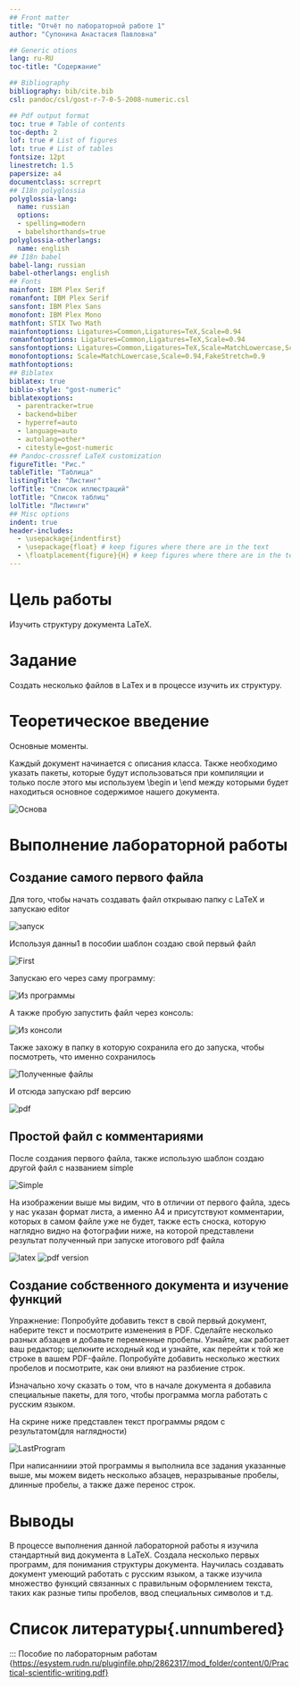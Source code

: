 ```yaml
---
## Front matter
title: "Отчёт по лабораторной работе 1"
author: "Супонина Анастасия Павловна"

## Generic otions
lang: ru-RU
toc-title: "Содержание"

## Bibliography
bibliography: bib/cite.bib
csl: pandoc/csl/gost-r-7-0-5-2008-numeric.csl

## Pdf output format
toc: true # Table of contents
toc-depth: 2
lof: true # List of figures
lot: true # List of tables
fontsize: 12pt
linestretch: 1.5
papersize: a4
documentclass: scrreprt
## I18n polyglossia
polyglossia-lang:
  name: russian
  options:
  - spelling=modern
  - babelshorthands=true
polyglossia-otherlangs:
  name: english
## I18n babel
babel-lang: russian
babel-otherlangs: english
## Fonts
mainfont: IBM Plex Serif
romanfont: IBM Plex Serif
sansfont: IBM Plex Sans
monofont: IBM Plex Mono
mathfont: STIX Two Math
mainfontoptions: Ligatures=Common,Ligatures=TeX,Scale=0.94
romanfontoptions: Ligatures=Common,Ligatures=TeX,Scale=0.94
sansfontoptions: Ligatures=Common,Ligatures=TeX,Scale=MatchLowercase,Scale=0.94
monofontoptions: Scale=MatchLowercase,Scale=0.94,FakeStretch=0.9
mathfontoptions:
## Biblatex
biblatex: true
biblio-style: "gost-numeric"
biblatexoptions:
  - parentracker=true
  - backend=biber
  - hyperref=auto
  - language=auto
  - autolang=other*
  - citestyle=gost-numeric
## Pandoc-crossref LaTeX customization
figureTitle: "Рис."
tableTitle: "Таблица"
listingTitle: "Листинг"
lofTitle: "Список иллюстраций"
lotTitle: "Список таблиц"
lolTitle: "Листинги"
## Misc options
indent: true
header-includes:
  - \usepackage{indentfirst}
  - \usepackage{float} # keep figures where there are in the text
  - \floatplacement{figure}{H} # keep figures where there are in the text
---
```


# Цель работы

Изучить структуру документа LaTeX.

# Задание

Создать несколько файлов в LaTex и в процессе изучить их структуру.

# Теоретическое введение

Основные моменты.

Каждый документ начинается с описания класса.
Также необходимо указать пакеты, которые будут использоваться при компиляции и только после этого мы используем \begin и \end между которыми будет находиться основное содержимое нашего документа.

![Основа](CSlab2photo/begin.JPG)

# Выполнение лабораторной работы

## Создание самого первого файла

Для того, чтобы начать создавать файл открываю папку с LaTeX и запускаю editor

![запуск](CSlab2photo/start.JPG)

Используя данны1 в пособии шаблон создаю свой первый файл

![First](CSlab2photo/firstfile.JPG)

Запускаю его через саму программу:

![Из программы](CSlab2photo/result1.JPG)

А также пробую запустить файл через консоль: 

![Из консоли](CSlab2photo/psfile.JPG)

Также захожу в папку в которую сохранила его до запуска, чтобы посмотреть, что именно сохранилось

![Полученные файлы](CSlab2photo/filesave.JPG)

И отсюда запускаю pdf версию

![pdf](CSlab2photo/result2pdf.JPG)

## Простой файл с комментариями

После создания первого файла, также использую шаблон создаю другой файл с названием simple

![Simple](CSlab2photo/simple.JPG)

На изображении выше мы видим, что в отличии от первого файла, здесь у нас указан формат листа, а именно А4 и присутствуют комментарии, которых в самом файле уже не будет, также есть сноска, которую наглядно видно на фотографии ниже, на которой представлени результат полученный при запуске итогового pdf файла

![latex](CSlab2photo/result2.JPG)
![pdf version](CSlab2photo/simplepdfresult.JPG)

## Создание собственного документа и изучение функций

Упражнение:
Попробуйте добавить текст в свой первый документ, наберите текст и посмотрите изменения в PDF. Сделайте несколько разных абзацев и добавьте переменные пробелы. Узнайте, как работает ваш редактор; щелкните исходный код и узнайте, как перейти к той же строке в вашем PDF-файле. Попробуйте добавить несколько жестких пробелов и посмотрите, как они влияют на разбиение строк.

Изначально хочу сказать о том, что в начале документа я добавила специальные пакеты, для того, чтобы программа могла работать с русским языком.

На скрине ниже представлен текст программы рядом с результатом(для наглядности)

![LastProgram](CSlab2photo/end.JPG)

При написанниии этой программы я выполнила все задания указанные выше, мы можем видеть несколько абзацев, неразрываные пробелы, длинные пробелы, а также даже перенос строк.

# Выводы

В процессе выполнения данной лабораторной работы я изучила стандартный вид документа в LaTeX. Создала несколько первых программ, для понимания структуры документа. Научилась создавать документ умеющий работать с русским языком, а также изучила множество функций связанных с правильным оформлением текста, таких как разные типы пробелов, ввод специальных символов и т.д. 

# Список литературы{.unnumbered}

::: Пособие по лабораторным работам {https://esystem.rudn.ru/pluginfile.php/2862317/mod_folder/content/0/Practical-scientific-writing.pdf}



[def]: СSlab1photo/repsave.JPG